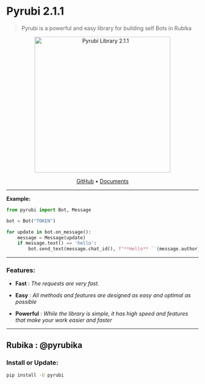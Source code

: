 <h1>Pyrubi 2.1.1</h1>

> Pyrubi is a powerful and easy library for building self Bots in Rubika

<p align='center'>
    <img src='https://iili.io/HIjPRS9.jpg' alt='Pyrubi Library 2.1.1' width='356' class="image">
</p>

<p align='center'>
    <a href='https://github.com/AliGanji1/pyrubi'>GitHub</a>
    •
    <a href='https://rubika.ir/pyrubika'>Documents</a>
</p>

<hr>

**Example:**
``` python
from pyrubi import Bot, Message

bot = Bot("TOKEN")

for update in bot.on_message():
    message = Message(update)
    if message.text() == 'hello':
        bot.send_text(message.chat_id(), f"**Hello** ``{message.author_title()}`` ! __This is a__ --test-- ~~message from~~ @@Pyrubi Library@@(https://example.com).", message.message_id())
```

<hr>

### Features:
    
- **Fast** : *The requests are very fast.*

- **Easy** : *All methods and features are designed as easy and optimal as possible*

- **Powerful** : *While the library is simple, it has high speed and features that make your work easier and faster*


<hr>

## Rubika : @pyrubika

### Install or Update:

``` bash
pip install -U pyrubi
```
